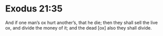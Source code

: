 # Exodus 21:35

And if one man’s ox hurt another’s, that he die; then they shall sell the live ox, and divide the money of it; and the dead [ox] also they shall divide.